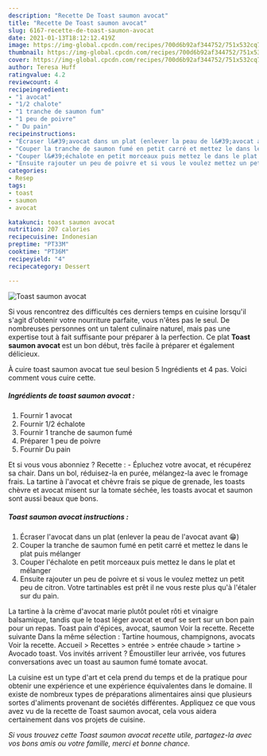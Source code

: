 ```yaml
---
description: "Recette De Toast saumon avocat"
title: "Recette De Toast saumon avocat"
slug: 6167-recette-de-toast-saumon-avocat
date: 2021-01-13T18:12:12.419Z
image: https://img-global.cpcdn.com/recipes/700d6b92af344752/751x532cq70/toast-saumon-avocat-photo-principale-de-la-recette.jpg
thumbnail: https://img-global.cpcdn.com/recipes/700d6b92af344752/751x532cq70/toast-saumon-avocat-photo-principale-de-la-recette.jpg
cover: https://img-global.cpcdn.com/recipes/700d6b92af344752/751x532cq70/toast-saumon-avocat-photo-principale-de-la-recette.jpg
author: Teresa Huff
ratingvalue: 4.2
reviewcount: 4
recipeingredient:
- "1 avocat"
- "1/2 chalote"
- "1 tranche de saumon fum"
- "1 peu de poivre"
- " Du pain"
recipeinstructions:
- "Écraser l&#39;avocat dans un plat (enlever la peau de l&#39;avocat avant 😁)"
- "Couper la tranche de saumon fumé en petit carré et mettez le dans le plat puis mélanger"
- "Couper l&#39;échalote en petit morceaux puis mettez le dans le plat et mélanger"
- "Ensuite rajouter un peu de poivre et si vous le voulez mettez un petit peu de citron. Votre tartinables est prêt il ne vous reste plus qu&#39;à l&#39;étaler sur du pain."
categories:
- Resep
tags:
- toast
- saumon
- avocat

katakunci: toast saumon avocat 
nutrition: 207 calories
recipecuisine: Indonesian
preptime: "PT33M"
cooktime: "PT36M"
recipeyield: "4"
recipecategory: Dessert

---
```



![Toast saumon avocat](https://img-global.cpcdn.com/recipes/700d6b92af344752/751x532cq70/toast-saumon-avocat-photo-principale-de-la-recette.jpg)

Si vous rencontrez des difficultés ces derniers temps en cuisine lorsqu'il s'agit d'obtenir votre nourriture parfaite, vous n'êtes pas le seul. De nombreuses personnes ont un talent culinaire naturel, mais pas une expertise tout à fait suffisante pour préparer à la perfection. Ce plat <strong> Toast saumon avocat </strong> est un bon début, très facile à préparer et également délicieux.

<!--inarticleads1-->

À cuire toast saumon avocat tue seul besion 5 Ingrédients et 4 pas. Voici comment vous cuire cette.

##### Ingrédients de toast saumon avocat :

1. Fournir 1 avocat
1. Fournir 1/2 échalote
1. Fournir 1 tranche de saumon fumé
1. Préparer 1 peu de poivre
1. Fournir  Du pain


Et si vous vous abonniez ? Recette : - Épluchez votre avocat, et récupérez sa chair. Dans un bol, réduisez-la en purée, mélangez-la avec le fromage frais. La tartine à l&#39;avocat et chèvre frais se pique de grenade, les toasts chèvre et avocat misent sur la tomate séchée, les toasts avocat et saumon sont aussi beaux que bons. 

<!--inarticleads2-->

##### Toast saumon avocat instructions :

1. Écraser l&#39;avocat dans un plat (enlever la peau de l&#39;avocat avant 😁)
1. Couper la tranche de saumon fumé en petit carré et mettez le dans le plat puis mélanger
1. Couper l&#39;échalote en petit morceaux puis mettez le dans le plat et mélanger
1. Ensuite rajouter un peu de poivre et si vous le voulez mettez un petit peu de citron. Votre tartinables est prêt il ne vous reste plus qu&#39;à l&#39;étaler sur du pain.


La tartine à la crème d&#39;avocat marie plutôt poulet rôti et vinaigre balsamique, tandis que le toast léger avocat et œuf se sert sur un bon pain pour un repas. Toast pain d&#39;épices, avocat, saumon Voir la recette. Recette suivante Dans la même sélection : Tartine houmous, champignons, avocats Voir la recette. Accueil &gt; Recettes &gt; entrée &gt; entrée chaude &gt; tartine &gt; Avocado toast. Vos invités arrivent ? Émoustiller leur arrivée, vos futures conversations avec un toast au saumon fumé tomate avocat. 

<!--inarticleads1-->

<p>
La cuisine est un type d'art et cela prend du temps et de la pratique pour obtenir une expérience et une expérience équivalentes dans le domaine. Il existe de nombreux types de préparations alimentaires ainsi que plusieurs sortes d'aliments provenant de sociétés différentes. Appliquez ce que vous avez vu de la recette de Toast saumon avocat, cela vous aidera certainement dans vos projets de cuisine.
</p>

<p>
<i>Si vous trouvez cette Toast saumon avocat recette utile, partagez-la avec vos bons amis ou votre famille, merci et bonne chance.</i>
</p>
